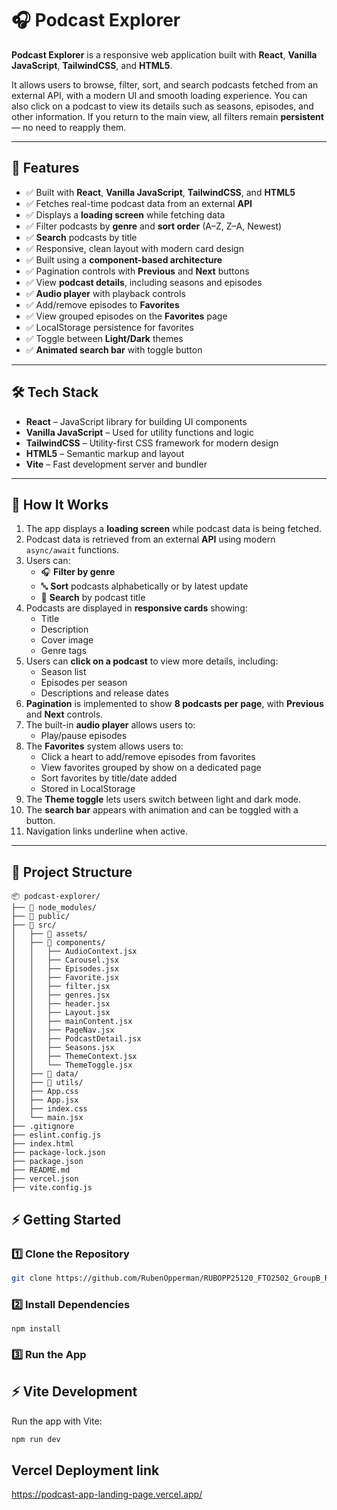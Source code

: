 # 🎧 Podcast Explorer

**Podcast Explorer** is a responsive web application built with **React**, **Vanilla JavaScript**, **TailwindCSS**, and **HTML5**.

It allows users to browse, filter, sort, and search podcasts fetched from an external API, with a modern UI and smooth loading experience. You can also click on a podcast to view its details such as seasons, episodes, and other information. If you return to the main view, all filters remain **persistent** — no need to reapply them.

---

## 🚀 Features

- ✅ Built with **React**, **Vanilla JavaScript**, **TailwindCSS**, and **HTML5**
- ✅ Fetches real-time podcast data from an external **API**
- ✅ Displays a **loading screen** while fetching data
- ✅ Filter podcasts by **genre** and **sort order** (A–Z, Z–A, Newest)
- ✅ **Search** podcasts by title
- ✅ Responsive, clean layout with modern card design
- ✅ Built using a **component-based architecture**
- ✅ Pagination controls with **Previous** and **Next** buttons
- ✅ View **podcast details**, including seasons and episodes
- ✅ **Audio player** with playback controls
- ✅ Add/remove episodes to **Favorites**
- ✅ View grouped episodes on the **Favorites** page
- ✅ LocalStorage persistence for favorites
- ✅ Toggle between **Light/Dark** themes
- ✅ **Animated search bar** with toggle button

---

## 🛠️ Tech Stack

- **React** – JavaScript library for building UI components
- **Vanilla JavaScript** – Used for utility functions and logic
- **TailwindCSS** – Utility-first CSS framework for modern design
- **HTML5** – Semantic markup and layout
- **Vite** – Fast development server and bundler

---

## 🧠 How It Works

1. The app displays a **loading screen** while podcast data is being fetched.
2. Podcast data is retrieved from an external **API** using modern `async/await` functions.
3. Users can:
   - 🎧 **Filter by genre**
   - 🔤 **Sort** podcasts alphabetically or by latest update
   - 🔎 **Search** by podcast title
4. Podcasts are displayed in **responsive cards** showing:
   - Title
   - Description
   - Cover image
   - Genre tags
5. Users can **click on a podcast** to view more details, including:
   - Season list
   - Episodes per season
   - Descriptions and release dates
6. **Pagination** is implemented to show **8 podcasts per page**, with **Previous** and **Next** controls.
7. The built-in **audio player** allows users to:
   - Play/pause episodes
8. The **Favorites** system allows users to:
   - Click a heart to add/remove episodes from favorites
   - View favorites grouped by show on a dedicated page
   - Sort favorites by title/date added
   - Stored in LocalStorage
9. The **Theme toggle** lets users switch between light and dark mode.
10. The **search bar** appears with animation and can be toggled with a button.
11. Navigation links underline when active.

---

## 📁 Project Structure

```
📦 podcast-explorer/
├── 📁 node_modules/
├── 📁 public/
├── 📁 src/
│   ├── 📁 assets/
│   ├── 📁 components/
│   │   ├── AudioContext.jsx
│   │   ├── Carousel.jsx
│   │   ├── Episodes.jsx
│   │   ├── Favorite.jsx
│   │   ├── filter.jsx
│   │   ├── genres.jsx
│   │   ├── header.jsx
│   │   ├── Layout.jsx
│   │   ├── mainContent.jsx
│   │   ├── PageNav.jsx
│   │   ├── PodcastDetail.jsx
│   │   ├── Seasons.jsx
│   │   ├── ThemeContext.jsx
│   │   └── ThemeToggle.jsx
│   ├── 📁 data/
│   ├── 📁 utils/
│   ├── App.css
│   ├── App.jsx
│   ├── index.css
│   └── main.jsx
├── .gitignore
├── eslint.config.js
├── index.html
├── package-lock.json
├── package.json
├── README.md
├── vercel.json
├── vite.config.js

```

## ⚡ Getting Started

### 1️⃣ Clone the Repository

```bash
git clone https://github.com/RubenOpperman/RUBOPP25120_FTO2502_GroupB_Ruben-Opperman_DJSPP.git
```

### 2️⃣ Install Dependencies

`npm install`

### 3️⃣ Run the App

## ⚡ Vite Development

Run the app with Vite:

```bash
npm run dev
```

## Vercel Deployment link

https://podcast-app-landing-page.vercel.app/
